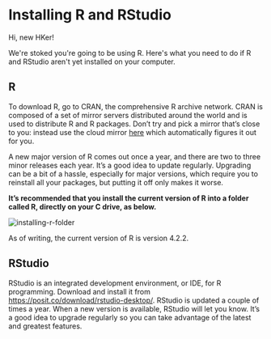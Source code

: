 # Installing R and RStudio

Hi, new HKer!

We're stoked you're going to be using R. Here's what you need to do if R and RStudio aren't yet installed on your computer.

## R

To download R, go to CRAN, the comprehensive R archive network. CRAN is composed of a set of mirror servers distributed around the world and is used to distribute R and R packages. Don’t try and pick a mirror that’s close to you: instead use the cloud mirror [here](https://cloud.r-project.org) which automatically figures it out for you.

A new major version of R comes out once a year, and there are two to three minor releases each year. It’s a good idea to update regularly. Upgrading can be a bit of a hassle, especially for major versions, which require you to reinstall all your packages, but putting it off only makes it worse.

**It’s recommended that you install the current version of R into a folder called R, directly on your C drive, as below.**

![installing-r-folder](https://user-images.githubusercontent.com/30829548/224194986-4501112a-e011-40ed-b975-f4241594a660.png)

As of writing, the current version of R is version 4.2.2.

## RStudio

RStudio is an integrated development environment, or IDE, for R programming. Download and install it from https://posit.co/download/rstudio-desktop/. RStudio is updated a couple of times a year. When a new version is available, RStudio will let you know. It’s a good idea to upgrade regularly so you can take advantage of the latest and greatest features.
